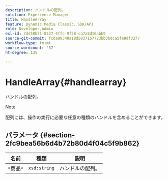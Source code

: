 ```yaml
---
description: ハンドルの配列。
solution: Experience Manager
title: HandleArray
feature: Dynamic Media Classic、SDK/API
role: Developer,Admin
exl-id: 7dd58b31-8337-4ffc-9f58-ca7a8d16abb9
source-git-commit: fcda99340a18d5037157723bb3bdca5fa9df3277
workflow-type: tm+mt
source-wordcount: '37'
ht-degree: 13%

---
```


# HandleArray{#handlearray}

ハンドルの配列。

>[!NOTE]
>
>配列には、操作の実行に必要な任意の種類のハンドルを含めることができます。

## パラメータ {#section-2fc9bea56b6d4b72b80d4f04c5f9b862}

| 名前 | 種類 | 説明 |
|---|---|---|
| `*`商品`*` | `xsd:string` | ハンドルの配列。 |

